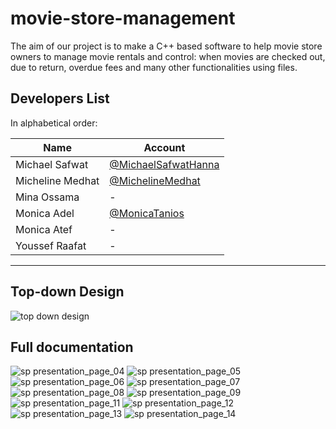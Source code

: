 # movie-store-management

The aim of our project is to make a C++ based software to help movie store owners to manage movie rentals and control: when movies are checked out, due to return, overdue fees and many other functionalities using files.

## Developers List

In alphabetical order:

| Name             | Account                                                      |
| ---------------- | ------------------------------------------------------------ |
| Michael Safwat   | [@MichaelSafwatHanna](https://github.com/MichaelSafwatHanna) |
| Micheline Medhat | [@MichelineMedhat](https://github.com.MichelineMedhat)       |
| Mina Ossama      | -                                                            |
| Monica Adel      |[@MonicaTanios](https://github.com/MonicaTanios)              |
| Monica Atef      | -                                                            |
| Youssef Raafat   | -                                                            |

---

## Top-down Design

![top down design](https://user-images.githubusercontent.com/41103290/42925618-0a138c02-8b2f-11e8-9680-248692b22919.jpg)

## Full documentation

![sp presentation_page_04](https://user-images.githubusercontent.com/41103290/42925602-041e54e4-8b2f-11e8-92bb-21616ea54b02.png)
![sp presentation_page_05](https://user-images.githubusercontent.com/41103290/42925605-048aa270-8b2f-11e8-9b01-ca3c11eae96e.png)
![sp presentation_page_06](https://user-images.githubusercontent.com/41103290/42925606-050dfa62-8b2f-11e8-984a-d6845aedf6c2.png)
![sp presentation_page_07](https://user-images.githubusercontent.com/41103290/42925608-0598a586-8b2f-11e8-8ec6-04c49710cf27.png)
![sp presentation_page_08](https://user-images.githubusercontent.com/41103290/42925609-061e6874-8b2f-11e8-9bc1-01e85ca96255.png)
![sp presentation_page_09](https://user-images.githubusercontent.com/41103290/42925612-069f89cc-8b2f-11e8-87e3-eb385031cac9.png)
![sp presentation_page_11](https://user-images.githubusercontent.com/41103290/42925613-072c1edc-8b2f-11e8-8a79-3692845a6182.png)
![sp presentation_page_12](https://user-images.githubusercontent.com/41103290/42925615-07bc7360-8b2f-11e8-9749-f7008f3e3fb1.png)
![sp presentation_page_13](https://user-images.githubusercontent.com/41103290/42925616-088969e2-8b2f-11e8-8da1-5c33f171e3ce.png)
![sp presentation_page_14](https://user-images.githubusercontent.com/41103290/42925617-0946834c-8b2f-11e8-8d51-304fa8d37909.png)
